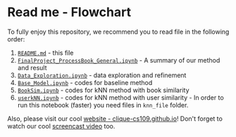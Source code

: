 # Read me - Flowchart

To fully enjoy this repository, we recommend you to read file in the following order:

 1. [`README.md`](README.md) - this file
 2. [`FinalProject_ProcessBook_General.ipynb`](FinalProject_ProcessBook_General.ipynb) - A summary of our method and result
 3. [`Data_Exploration.ipynb`](Data_Exploration.ipynb) - data exploration and refinement
 4. [`Base_Model.ipynb`](Base_Model.ipynb) - codes for baseline method
 5. [`BookSim.ipynb`](BookSim.ipynb) - codes for kNN method with book similarity
 6.  [`userkNN.ipynb`](userkNN.ipynb) - codes for kNN method with user similarity
	- In order to run this notebook (faster) you need files in `knn_file` folder.

Also, please visit our cool [website - clique-cs109.github.io](http://clique-cs109.github.io)! Don't forget to watch our cool [screencast video](https://youtu.be/Zjm2z99ru_E) too.